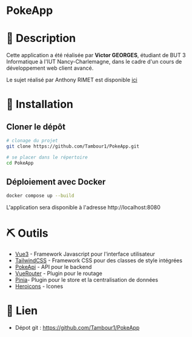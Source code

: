 # PokeApp
# 🧐 Description
Cette application a été réalisée par **Victor GEORGES**, étudiant de BUT 3 Informatique à l'IUT Nancy-Charlemagne, dans le cadre d'un cours de développement web client avancé.



Le sujet réalisé par Anthony RIMET est disponible [ici](./docs/sujet.pdf)

# 🚀 Installation
## Cloner le dépôt
```bash
# clonage du projet
git clone https://github.com/Tambour1/PokeApp.git

# se placer dans le répertoire 
cd PokeApp
```
## Déploiement avec Docker
```bash
docker compose up --build
```
L'application sera disponible à l'adresse http://localhost:8080

# ⛏️ Outils
- [Vue3](https://vuejs.org/) - Framework Javascript pour l'interface utilisateur
- [TailwindCSS](https://tailwindcss.com/) - Framework CSS pour des classes de style intégrées
- [PokeApi](https://pokeapi.co/) - API pour le backend
- [VueRouter](https://router.vuejs.org/) - Plugin pour le routage
- [Pinia](https://pinia.vuejs.org/)- Plugin pour le store et la centralisation de données
- [Heroicons](https://heroicons.com/) - Icones

# 🔗 Lien
- Dépot git : https://github.com/Tambour1/PokeApp
